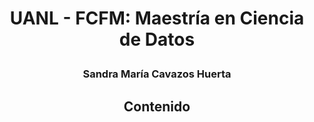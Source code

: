 # <p style="text-align: center;">UANL - FCFM: Maestría en Ciencia de Datos</p>
### <p style="text-align: center;">Sandra María Cavazos Huerta</p>


## <p style="text-align: center;">Contenido</p>